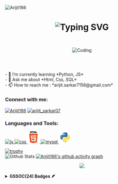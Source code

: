 <p align="left"> <img src="https://komarev.com/ghpvc/?username=Arijit166&label=Profile%20views&color=0e75b6&style=flat" alt="Arijit166" /> </p>
<h1 align="center">
 <img src="https://readme-typing-svg.demolab.com?font=Fira+Code&weight=600&size=30&duration=3000&pause=1000&color=00FF00&center=true&vCenter=true&width=500&height=50&lines=%F0%9F%91%8B+Hey developers!;I'm+Arijit+Sarkar";Tech+enthusiast; alt="Typing SVG" /></h1>
 <br>
 <p align="center"><img alt="Coding" width="400" src="https://gifdb.com/images/high/animated-man-computer-coding-nae6mec378lsg1i3.webp"></p>
 <br><br>
<p>
 - 🌱 I’m currently learning *Python, JS*
 <br>
 - 💬 Ask me about *Html, Css, SQL*
 <br>
 - 📫 How to reach me : *arijit.sarkar7156@gmail.com*
 </p>
 
 <h3 align="left">Connect with me:</h3>
 <p align="left">
 <a href="https://www.linkedin.com/in/arijit-sarkar-57738a354/" target="blank"><img align="center" src="https://raw.githubusercontent.com/rahuldkjain/github-profile-readme-generator/master/src/images/icons/Social/linked-in-alt.svg" alt="Arijit166" height="30" width="40" /></a>
 <a href="https://www.instagram.com/arijit_sarkar07?igsh=bnQ4MGZ2ajYxb2sz" target="blank"><img align="center" src="https://upload.wikimedia.org/wikipedia/commons/thumb/e/e7/Instagram_logo_2016.svg/768px-Instagram_logo_2016.svg.png" alt="arijit_sarkar07" height="30" width="30"/></a></p>
 <h3 align="left">Languages and Tools:</h3>
 <p align="left"> <a href="https://www.javascript.com" target="_blank" rel="noreferrer"> <img src="https://tse2.mm.bing.net/th?id=OIP.Yu-lWTSqj_5HVAtOO5WnLQHaEK&pid=Api&P=0&h=180" alt="js" width="50" height="40"/> </a> 
     <a href="https://www.w3.org" target="_blank" rel="noreferrer"> <img src="https://tse3.mm.bing.net/th?id=OIP.t8LlCJIKEWi5TeqGdfoxHQHaJ3&pid=Api&P=0&h=180" alt="css" width="40" height="40"/> </a> 
     <a href="https://www.w3.org/html/" target="_blank" rel="noreferrer"> <img src="https://raw.githubusercontent.com/devicons/devicon/master/icons/html5/html5-original-wordmark.svg" alt="html5" width="40" height="40"/> </a> 
     <a href="https://www.mysql.com" target="_blank" rel="noreferrer"> <img src="https://www.vhv.rs/dpng/d/543-5438423_mysql-logo-hd-png-download.png" alt="mysql" width="40" height="40"/> </a> 
     <a href="https://www.python.org" target="_blank" rel="noreferrer"> <img src="https://raw.githubusercontent.com/devicons/devicon/master/icons/python/python-original.svg" alt="python" width="40" height="40"/> </a> </p>
     
 [![trophy](https://github-profile-trophy.vercel.app/?username=Arijit166&theme=onedark)](https://github.com/ryo-ma/github-profile-trophy)     
 ![Github Stats](https://github-readme-stats.vercel.app/api?username=Arijit166&show_icons=true&count_private=true&theme=radical)
 [![Arijit166's github activity graph](https://github-readme-activity-graph.vercel.app/graph?username=Arijit166&theme=react-dark)](https://github.com/ashutosh00710/github-readme-activity-graph) 
 <p align="center"> <img src="https://media.giphy.com/media/3o85xwxr06YNoFdSbm/giphy.gif" width="300"> </p>
 <details>	
  <summary><b>GSSOC(24) Badges 🪶</b></summary><br>
 <div style='display:flex; align-items:center; gap: 10 px;' align='center'><a href="https://gssoc.girlscript.tech/leaderboard">
 <img src="https://raw.githubusercontent.com/GSSoC24/Postman-Challenge/main/docs/assets/Postman%20White.png" width="100px" height="100px" />
   <img src="https://raw.githubusercontent.com/GSSoC24/Postman-Challenge/main/docs/assets/1.png" width="100px" height="100px" />
   <img src="https://raw.githubusercontent.com/GSSoC24/Postman-Challenge/main/docs/assets/2.png" width="100px" height="100px" />
   <img src="https://raw.githubusercontent.com/GSSoC24/Postman-Challenge/main/docs/assets/3.png" width="100px" height="100px" />
   <img src="https://raw.githubusercontent.com/GSSoC24/Postman-Challenge/main/docs/assets/4.png" width="100px" height="100px" />
   <img src="https://raw.githubusercontent.com/GSSoC24/Postman-Challenge/main/docs/assets/5.png" width="100px" height="100px" />
  
 </div>
 </details>
 
